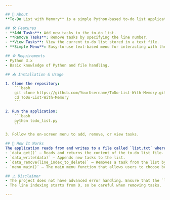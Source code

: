 ```yaml
---

## 🚀 About
**To-Do List with Memory** is a simple Python-based to-do list application that allows users to add, remove, and view tasks. The app stores tasks in a text file and provides a simple menu-driven interface for interacting with the list. This project is a good exercise for learning file handling and basic Python programming.

## 🛠️ Features
- **Add Tasks**: Add new tasks to the to-do list.
- **Remove Tasks**: Remove tasks by specifying the line number.
- **View Tasks**: View the current to-do list stored in a text file.
- **Simple Menu**: Easy-to-use text-based menu for interacting with the list.

## ⚙️ Requirements
- Python 3.x
- Basic knowledge of Python and file handling.

## 📥 Installation & Usage

1. Clone the repository:
    ```bash
    git clone https://github.com/YourUsername/ToDo-List-With-Memory.git
    cd ToDo-List-With-Memory
    ```

2. Run the application:
    ```bash
    python todo_list.py
    ```

3. Follow the on-screen menu to add, remove, or view tasks.

## 🔧 How It Works
The application reads from and writes to a file called `list.txt` where the to-do list items are stored. The main functions of the program are:
- `data_get()` – Reads and returns the content of the to-do list file.
- `data_write(data)` – Appends new tasks to the list.
- `data_remove(line_index_to_delete)` – Removes a task from the list by its line index.
- `menu_main()` – The main menu function that allows users to choose between adding, removing, or viewing tasks.

## ⚠️ Disclaimer
- The project does not have advanced error handling. Ensure that the `list.txt` file exists and is not corrupted for smooth functionality.
- The line indexing starts from 0, so be careful when removing tasks.

---
```

